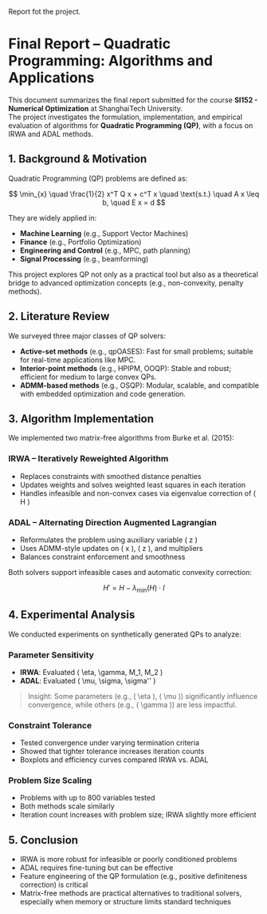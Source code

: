 Report fot the project.

# Final Report – Quadratic Programming: Algorithms and Applications

This document summarizes the final report submitted for the course **SI152 - Numerical Optimization** at ShanghaiTech University.  
The project investigates the formulation, implementation, and empirical evaluation of algorithms for **Quadratic Programming (QP)**, with a focus on IRWA and ADAL methods.


## 1. Background & Motivation

Quadratic Programming (QP) problems are defined as:

$$
\min_{x} \quad \frac{1}{2} x^T Q x + c^T x \quad \text{s.t.} \quad A x \leq b, \quad E x = d
$$

They are widely applied in:
- **Machine Learning** (e.g., Support Vector Machines)
- **Finance** (e.g., Portfolio Optimization)
- **Engineering and Control** (e.g., MPC, path planning)
- **Signal Processing** (e.g., beamforming)

This project explores QP not only as a practical tool but also as a theoretical bridge to advanced optimization concepts (e.g., non-convexity, penalty methods).

## 2. Literature Review

We surveyed three major classes of QP solvers:

- **Active-set methods** (e.g., qpOASES): Fast for small problems; suitable for real-time applications like MPC.
- **Interior-point methods** (e.g., HPIPM, OOQP): Stable and robust; efficient for medium to large convex QPs.
- **ADMM-based methods** (e.g., OSQP): Modular, scalable, and compatible with embedded optimization and code generation.

## 3. Algorithm Implementation

We implemented two matrix-free algorithms from Burke et al. (2015):

### IRWA – Iteratively Reweighted Algorithm

- Replaces constraints with smoothed distance penalties
- Updates weights and solves weighted least squares in each iteration
- Handles infeasible and non-convex cases via eigenvalue correction of \( H \)

### ADAL – Alternating Direction Augmented Lagrangian

- Reformulates the problem using auxiliary variable \( z \)
- Uses ADMM-style updates on \( x \), \( z \), and multipliers
- Balances constraint enforcement and smoothness

Both solvers support infeasible cases and automatic convexity correction:

$$
H' = H - \lambda_{\min}(H) \cdot I
$$

## 4. Experimental Analysis

We conducted experiments on synthetically generated QPs to analyze:

### Parameter Sensitivity
- **IRWA**: Evaluated \( \eta, \gamma, M_1, M_2 \)
- **ADAL**: Evaluated \( \mu, \sigma, \sigma'' \)

> Insight: Some parameters (e.g., \( \eta \), \( \mu \)) significantly influence convergence, while others (e.g., \( \gamma \)) are less impactful.

### Constraint Tolerance
- Tested convergence under varying termination criteria
- Showed that tighter tolerance increases iteration counts
- Boxplots and efficiency curves compared IRWA vs. ADAL

### Problem Size Scaling
- Problems with up to 800 variables tested
- Both methods scale similarly
- Iteration count increases with problem size; IRWA slightly more efficient

## 5. Conclusion

- IRWA is more robust for infeasible or poorly conditioned problems
- ADAL requires fine-tuning but can be effective
- Feature engineering of the QP formulation (e.g., positive definiteness correction) is critical
- Matrix-free methods are practical alternatives to traditional solvers, especially when memory or structure limits standard techniques

